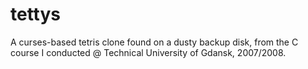 # tettys
A curses-based tetris clone found on a dusty backup disk, from the C course I conducted @ Technical University of Gdansk, 2007/2008.
